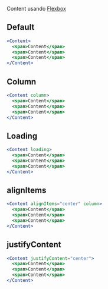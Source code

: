 Content usando [Flexbox](https://www.w3.org/TR/css-flexbox-1/)

## Default
```jsx
<Content>
  <span>Content</span>
  <span>Content</span>
  <span>Content</span>
</Content>
```

## Column
```jsx
<Content column>
  <span>Content</span>
  <span>Content</span>
  <span>Content</span>
</Content>
```

## Loading
```jsx
<Content loading>
  <span>Content</span>
  <span>Content</span>
  <span>Content</span>
</Content>
```

## alignItems
```jsx
<Content alignItems="center" column>
  <span>Content</span>
  <span>Content</span>
  <span>Content</span>
</Content>
```

## justifyContent
```jsx
<Content justifyContent="center">
  <span>Content</span>
  <span>Content</span>
  <span>Content</span>
</Content>
```